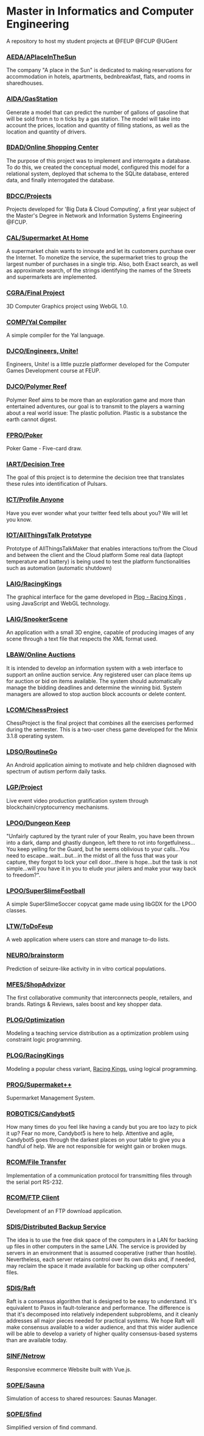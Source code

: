 # Master in Informatics and Computer Engineering

A repository to host my student projects at @FEUP @FCUP @UGent

### [AEDA/APlaceInTheSun](https://github.com/afonsobspinto/FEUP/tree/master/AEDA/APlaceInTheSun)

The company "A place in the Sun" is dedicated to making reservations for accommodation in hotels, apartments, bednbreakfast, flats, and rooms in sharedhouses.

### [AIDA/GasStation](https://github.com/afonsobspinto/Master-Informatics-and-Computer-Engineering/tree/master/AIAD/GasStation)

Generate a model that can predict the number of gallons of gasoline that will be sold from n to n ticks by a gas station. The model will take into account the prices, location and quantity of filling stations, as well as the location and quantity of drivers.

### [BDAD/Online Shopping Center](https://github.com/afonsobspinto/FEUP/tree/master/BDAD/Online%20Shopping%20Center)

The purpose of this project was to implement and interrogate a database. To do this, we created the conceptual model, configured this model for a relational system, deployed that schema to the SQLite database, entered data, and finally interrogated the database.

### [BDCC/Projects](https://github.com/afonsobspinto/Master-Informatics-and-Computer-Engineering/tree/master/BDCC/Projects)

Projects developed for 'Big Data & Cloud Computing', a first year subject of the Master's Degree in Network and Information Systems Engineering @FCUP.

### [CAL/Supermarket At Home](https://github.com/afonsobspinto/FEUP/tree/master/CAL/Supermarket%20At%20Home)

A supermarket chain wants to innovate and let its customers purchase over the Internet.
To monetize the service, the supermarket tries to group the largest number of purchases in a single trip.
Also, both Exact search, as well as approximate search, of the strings identifying the names of the Streets and supermarkets are implemented.

### [CGRA/Final Project](https://github.com/afonsobspinto/FEUP/tree/master/CGRA/FinalProject)

3D Computer Graphics project using WebGL 1.0.

### [COMP/Yal Compiler](https://github.com/afonsobspinto/FEUP/tree/master/COMP)

A simple compiler for the Yal language.

### [DJCO/Engineers, Unite!](https://github.com/afonsobspinto/FEUP/tree/master/DJCO/EngineersUnite)

Engineers, Unite! is a little puzzle platformer developed for the Computer Games Development course at FEUP.

### [DJCO/Polymer Reef](https://github.com/afonsobspinto/FEUP/tree/master/DJCO/PolymerReef)

Polymer Reef aims to be more than an exploration game and more than entertained adventures, our goal is to transmit to the players a warning about a real world issue: The plastic pollution. Plastic is a substance the earth cannot digest.

### [FPRO/Poker](https://github.com/afonsobspinto/FEUP/tree/master/FPRO/Poker/src)

Poker Game - Five-card draw.

### [IART/Decision Tree](https://github.com/afonsobspinto/FEUP/tree/master/IART/Project)

The goal of this project is to determine the decision tree that translates these rules into identification of Pulsars.

### [ICT/Profile Anyone](https://github.com/afonsobspinto/FEUP/tree/master/ICT)

Have you ever wonder what your twitter feed tells about you? We will let you know.

### [IOT/AllThingsTalk Prototype](https://github.com/afonsobspinto/FEUP/tree/master/IOT)

Prototype of AllThingsTalkMaker that enables interactions to/from the Cloud and between the client and the Cloud platform
Some real data (laptopt temperature and battery) is being used to test the platform functionalities such as automation (automatic shutdown)

### [LAIG/RacingKings](https://github.com/afonsobspinto/FEUP/tree/master/LAIG/RacingKings)

The graphical interface for the game developed in [Plog - Racing Kings](https://github.com/afonsobspinto/FEUP/tree/master/PLOG/RacingKings) , using JavaScript and WebGL technology.

### [LAIG/SnookerScene](https://github.com/afonsobspinto/FEUP/tree/master/LAIG/SnookerScene)

An application with a small 3D engine, capable of producing images of any scene through a text file that respects the XML format used.

### [LBAW/Online Auctions](https://github.com/afonsobspinto/FEUP/tree/master/LBAW)

It is intended to develop an information system with a web interface to support an online auction service. Any registered user can place items up for auction or bid on items available. The system should automatically manage the bidding deadlines and determine the winning bid. System managers are allowed to stop auction block accounts or delete content.

### [LCOM/ChessProject](https://github.com/afonsobspinto/FEUP/tree/master/LCOM)

ChessProject is the final project that combines all the exercises performed during the semester. This is a two-user chess game developed for the Minix 3.1.8 operating system.

### [LDSO/RoutineGo](https://github.com/afonsobspinto/Master-Informatics-and-Computer-Engineering/tree/master/LDSO)

An Android application aiming to motivate and help children diagnosed with spectrum of autism perform daily tasks.

### [LGP/Project](https://github.com/afonsobspinto/Master-Informatics-and-Computer-Engineering/tree/master/LGP)

Live event video production gratification system through blockchain/cryptocurrency mechanisms.

### [LPOO/Dungeon Keep](https://github.com/afonsobspinto/FEUP/tree/master/LPOO/Dungeon%20Keep)

"Unfairly captured by the tyrant ruler of your Realm, you have been thrown into a dark, damp and ghastly dungeon, left there to rot into forgetfulness... You keep yelling for the Guard, but he seems oblivious to your calls...You need to escape...wait...but...in the midst of all the fuss that was your capture, they forgot to lock your cell door...there is hope...but the task is not simple...will you have it in you to elude your jailers and make your way back to freedom?".

### [LPOO/SuperSlimeFootball](https://github.com/afonsobspinto/FEUP/tree/master/LPOO/SuperSlimeSoccer)

A simple SuperSlimeSoccer copycat game made using libGDX for the LPOO classes.

### [LTW/ToDoFeup](https://github.com/afonsobspinto/FEUP/tree/master/LTW/ToDoFeup)

A web application where users can store and manage to-do lists.

### [NEURO/brainstorm](https://github.com/afonsobspinto/Master-Informatics-and-Computer-Engineering/tree/master/NEURO/brainstorm-2019)

Prediction of seizure-like activity in in vitro cortical populations.

### [MFES/ShopAdvizor](https://github.com/afonsobspinto/Master-Informatics-and-Computer-Engineering/tree/master/MFES/ShopAdvizor)

The first collaborative community that interconnects people, retailers, and brands. Ratings & Reviews, sales boost and key shopper data.

### [PLOG/Optimization](https://github.com/afonsobspinto/FEUP/tree/master/PLOG/Optimization)

Modeling a teaching service distribution as a optimization problem using constraint logic programming.

### [PLOG/RacingKings](https://github.com/afonsobspinto/FEUP/tree/master/PLOG/RacingKings)

Modeling a popular chess variant, [Racing Kings](https://lichess.org/variant/racingKings), using logical programming.

### [PROG/Supermaket++](https://github.com/afonsobspinto/FEUP/tree/master/PROG/Supermaket++)

Supermarket Management System.

### [ROBOTICS/Candybot5](https://github.com/afonsobspinto/Master-Informatics-and-Computer-Engineering/tree/master/ROBOTICS)

How many times do you feel like having a candy but you are too lazy to pick it up? Fear no more, Candybot5 is here to help.
Attentive and agile, Candybot5 goes through the darkest places on your table to give you a handful of help.
We are not responsible for weight gain or broken mugs.

### [RCOM/File Transfer](https://github.com/afonsobspinto/FEUP/tree/master/RCOM/File%20Transfer)

Implementation of a communication protocol for transmitting files through the serial port RS-232.

### [RCOM/FTP Client](https://github.com/afonsobspinto/FEUP/tree/master/RCOM/FTP%20Client)

Development of an FTP download application.

### [SDIS/Distributed Backup Service](https://github.com/afonsobspinto/FEUP/tree/master/SDIS/distributed%20backup%20service)

The idea is to use the free disk space of the computers in a LAN for backing up files in other computers in the same LAN. The service is provided by servers in an environment that is assumed cooperative (rather than hostile). Nevertheless, each server retains control over its own disks and, if needed, may reclaim the space it made available for backing up other computers' files.

### [SDIS/Raft](https://github.com/afonsobspinto/FEUP/tree/master/SDIS/raft)

Raft is a consensus algorithm that is designed to be easy to understand. It's equivalent to Paxos in fault-tolerance and performance. The difference is that it's decomposed into relatively independent subproblems, and it cleanly addresses all major pieces needed for practical systems. We hope Raft will make consensus available to a wider audience, and that this wider audience will be able to develop a variety of higher quality consensus-based systems than are available today.

### [SINF/Netrow](https://github.com/afonsobspinto/Master-Informatics-and-Computer-Engineering/tree/master/SINF/Netrow)

Responsive ecommerce Website built with Vue.js.

### [SOPE/Sauna](https://github.com/afonsobspinto/FEUP/tree/master/SOPE/sauna)

Simulation of access to shared resources: Saunas Manager.

### [SOPE/Sfind](https://github.com/afonsobspinto/FEUP/tree/master/SOPE/sfind)

Simplified version of find command.
